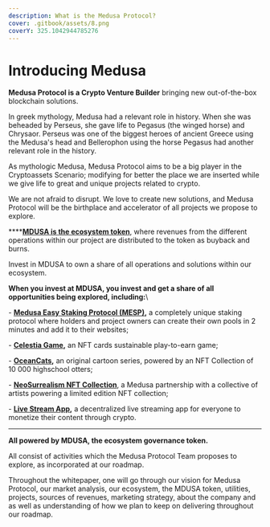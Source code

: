 ```yaml
---
description: What is the Medusa Protocol?
cover: .gitbook/assets/8.png
coverY: 325.1042944785276
---
```


# Introducing Medusa

**Medusa Protocol is a Crypto Venture Builder** bringing new out-of-the-box blockchain solutions.

In greek mythology, Medusa had a relevant role in history. When she was beheaded by Perseus, she gave life to Pegasus (the winged horse) and Chrysaor. Perseus was one of the biggest heroes of ancient Greece using the Medusa's head and Bellerophon using the horse Pegasus had another relevant role in the history.

As mythologic Medusa, Medusa Protocol aims to be a big player in the Cryptoassets Scenario; modifying for better the place we are inserted while we give life to great and unique projects related to crypto.&#x20;

We are not afraid to disrupt. We love to create new solutions, and Medusa Protocol will be the birthplace and accelerator of all projects we propose to explore.

****[**MDUSA is the ecosystem token**](mdusa-token/presenting-mdusa.md), where revenues from the different operations within our project are distributed to the token as buyback and burns.&#x20;

Invest in MDUSA to own a share of all operations and solutions within our ecosystem.

**When you invest at MDUSA, you invest and get a share of all opportunities being explored, including:**\


\-        [**Medusa Easy Staking Protocol (MESP)**](projects/staking-as-a-service.md)**,** a completely unique staking protocol where holders and project owners can create their own pools in 2 minutes and add it to their websites;

\-        [**Celestia Game**](projects/celestia-game.md)**,** an NFT cards sustainable play-to-earn game;

\-        [**OceanCats**](projects/oceancats.md)**,** an original cartoon series, powered by an NFT Collection of 10 000 highschool otters;

\-        [**NeoSurrealism NFT Collection**](projects/neosurreal-nfts.md), a Medusa partnership with a collective of artists powering a limited edition NFT collection;&#x20;

\-        [**Live Stream App**](projects/live-streaming-dapp.md)**,** a decentralized live streaming app for everyone to monetize their content through crypto.

****

**All powered by MDUSA, the ecosystem governance token.**

All consist of activities which the Medusa Protocol Team proposes to explore, as incorporated at our roadmap.

Throughout the whitepaper, one will go through our vision for Medusa Protocol, our market analysis, our ecosystem, the MDUSA token, utilities, projects, sources of revenues, marketing strategy, about the company and as well as understanding of how we plan to keep on delivering throughout our roadmap.
